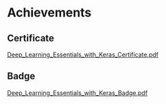 

# Achievements
## Certificate
[Deep_Learning_Essentials_with_Keras_Certificate.pdf](https://prod-files-secure.s3.us-west-2.amazonaws.com/03e82b26-cccb-4906-bb56-adabcbdc0655/f5cf1405-8a02-49a4-beb6-3d50b033ba6e/Deep_Learning_Essentials_with_Keras_Certificate.pdf?X-Amz-Algorithm=AWS4-HMAC-SHA256&X-Amz-Content-Sha256=UNSIGNED-PAYLOAD&X-Amz-Credential=ASIAZI2LB466Y6BM2P4W%2F20250128%2Fus-west-2%2Fs3%2Faws4_request&X-Amz-Date=20250128T201546Z&X-Amz-Expires=3600&X-Amz-Security-Token=IQoJb3JpZ2luX2VjEHQaCXVzLXdlc3QtMiJHMEUCIAMeQaDr2jzzJ64MSZ7nOhCE7%2BUsHWyQo46LdBhCqDwhAiEAjxgK0kQUMiP7KhcYYTIQlv5xykiG8bWad1i90MjBkdkq%2FwMIfRAAGgw2Mzc0MjMxODM4MDUiDL5PwuX0U2aVM5gUxCrcA%2BJvFGKBBCmuo8gLQCwVQjGZ6T8dArL9Q9p0%2F2S9tPHIMR9lTKLICiOo0URNHDYhiFx5cubPBi4z5ic%2FVOpGLZW9idnqF0R92cWMG8DM%2F3tPH2f052WTDCp5GMJf2HcEg2sOfTGlRWmX%2FoGycto%2BpZQJM%2Fa9gZGX1C92MaBdRTj4d9gQAo1yAN9nJwh2Q92uCx4v7umUCdbJypQyPZFEDwsFtmbCjfKS0sTjJfqsyLXr%2Fl9P%2Fw62tISM7%2FgYRWUxsYhiXyAwp71dNWP7o7EiENIbtb7ZNRjn%2BZ%2BBFXYbwJwQOM7xGzV2V3NZIRyOfb8Vs%2FdVgIpkmOZucTk4sINNvy3dmBNR7DNUC68S7YXOAyHakIqOE8aT%2BFeKkv5ht1nhB40WAHU0s4981RgnNVf%2BhFGvmxWC0P8%2FiQoe9M576nM0J6Y6WmH6hpmBERemwzSNualVZ45tiBUMctoEy6kcXlQqchm7VHpJq1clg%2FVskzP5G4KkWmsXdMhecNAj%2BrJju6Cbno9DfIwjRduwmTFD6lULG%2FfeQySaSjz1SwZM8430C2M0vUJBI6mIY%2FnpraJUfFMNJAB1vb6YY5lX4UjuGuM9aARDdPhMB9at%2FIgzhzTTeC4lwutiV4zTG7ruMKvp5LwGOqUB%2FrzzDR5Digg8AXzRhV99WSt3cN569RlUu%2Fd1YYh2co22MRbI%2Fdg6SzQGOVYayEwt%2BvPJmTLrqGctUqkGeuZj0YSVxWPEx2Jpf4dAnq%2BVa9vysLREbacoxm6KJZqKQn%2BZsNJKpqE2oFBKyFNzA%2BnpbVrtyA1zOPpVm6CBnOW1e3JA9fGZbqJzE%2BqWE0iHzyfy6%2By3wpaMp7PI15SigQ9ZIMv9pexc&X-Amz-Signature=7ee6bfb588dc9ac9139c9e7835b64aa97a191c1d201db3c4fbedee65753cebae&X-Amz-SignedHeaders=host&x-id=GetObject)
## Badge
[Deep_Learning_Essentials_with_Keras_Badge.pdf](https://prod-files-secure.s3.us-west-2.amazonaws.com/03e82b26-cccb-4906-bb56-adabcbdc0655/5c209097-6d96-477f-a031-edc11aa6225f/Deep_Learning_Essentials_with_Keras_Badge.pdf?X-Amz-Algorithm=AWS4-HMAC-SHA256&X-Amz-Content-Sha256=UNSIGNED-PAYLOAD&X-Amz-Credential=ASIAZI2LB466Y6BM2P4W%2F20250128%2Fus-west-2%2Fs3%2Faws4_request&X-Amz-Date=20250128T201546Z&X-Amz-Expires=3600&X-Amz-Security-Token=IQoJb3JpZ2luX2VjEHQaCXVzLXdlc3QtMiJHMEUCIAMeQaDr2jzzJ64MSZ7nOhCE7%2BUsHWyQo46LdBhCqDwhAiEAjxgK0kQUMiP7KhcYYTIQlv5xykiG8bWad1i90MjBkdkq%2FwMIfRAAGgw2Mzc0MjMxODM4MDUiDL5PwuX0U2aVM5gUxCrcA%2BJvFGKBBCmuo8gLQCwVQjGZ6T8dArL9Q9p0%2F2S9tPHIMR9lTKLICiOo0URNHDYhiFx5cubPBi4z5ic%2FVOpGLZW9idnqF0R92cWMG8DM%2F3tPH2f052WTDCp5GMJf2HcEg2sOfTGlRWmX%2FoGycto%2BpZQJM%2Fa9gZGX1C92MaBdRTj4d9gQAo1yAN9nJwh2Q92uCx4v7umUCdbJypQyPZFEDwsFtmbCjfKS0sTjJfqsyLXr%2Fl9P%2Fw62tISM7%2FgYRWUxsYhiXyAwp71dNWP7o7EiENIbtb7ZNRjn%2BZ%2BBFXYbwJwQOM7xGzV2V3NZIRyOfb8Vs%2FdVgIpkmOZucTk4sINNvy3dmBNR7DNUC68S7YXOAyHakIqOE8aT%2BFeKkv5ht1nhB40WAHU0s4981RgnNVf%2BhFGvmxWC0P8%2FiQoe9M576nM0J6Y6WmH6hpmBERemwzSNualVZ45tiBUMctoEy6kcXlQqchm7VHpJq1clg%2FVskzP5G4KkWmsXdMhecNAj%2BrJju6Cbno9DfIwjRduwmTFD6lULG%2FfeQySaSjz1SwZM8430C2M0vUJBI6mIY%2FnpraJUfFMNJAB1vb6YY5lX4UjuGuM9aARDdPhMB9at%2FIgzhzTTeC4lwutiV4zTG7ruMKvp5LwGOqUB%2FrzzDR5Digg8AXzRhV99WSt3cN569RlUu%2Fd1YYh2co22MRbI%2Fdg6SzQGOVYayEwt%2BvPJmTLrqGctUqkGeuZj0YSVxWPEx2Jpf4dAnq%2BVa9vysLREbacoxm6KJZqKQn%2BZsNJKpqE2oFBKyFNzA%2BnpbVrtyA1zOPpVm6CBnOW1e3JA9fGZbqJzE%2BqWE0iHzyfy6%2By3wpaMp7PI15SigQ9ZIMv9pexc&X-Amz-Signature=cc125dd15ab4d99f2c2c89db01d6aa57091c9c1731c7c19c612bdce5fa543a43&X-Amz-SignedHeaders=host&x-id=GetObject)
